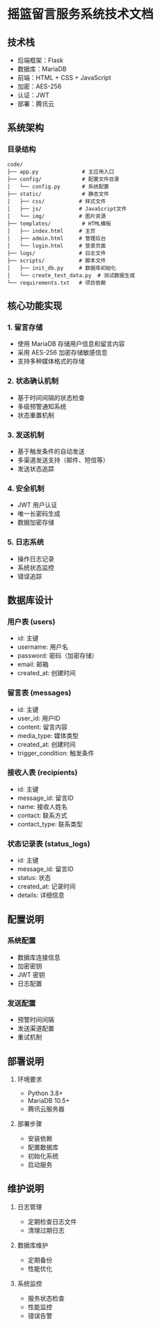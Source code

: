 # 摇篮留言服务系统技术文档

## 技术栈

- 后端框架：Flask
- 数据库：MariaDB
- 前端：HTML + CSS + JavaScript
- 加密：AES-256
- 认证：JWT
- 部署：腾讯云

## 系统架构

### 目录结构

```
code/
├── app.py              # 主应用入口
├── config/             # 配置文件目录
│   └── config.py       # 系统配置
├── static/             # 静态文件
│   ├── css/           # 样式文件
│   ├── js/            # JavaScript文件
│   └── img/           # 图片资源
├── templates/          # HTML模板
│   ├── index.html     # 主页
│   ├── admin.html     # 管理后台
│   └── login.html     # 登录页面
├── logs/              # 日志文件
├── scripts/           # 脚本文件
│   ├── init_db.py     # 数据库初始化
│   └── create_test_data.py  # 测试数据生成
└── requirements.txt   # 项目依赖
```

## 核心功能实现

### 1. 留言存储

- 使用 MariaDB 存储用户信息和留言内容
- 采用 AES-256 加密存储敏感信息
- 支持多种媒体格式的存储

### 2. 状态确认机制

- 基于时间间隔的状态检查
- 多级预警通知系统
- 状态重置机制

### 3. 发送机制

- 基于触发条件的自动发送
- 多渠道发送支持（邮件、短信等）
- 发送状态追踪

### 4. 安全机制

- JWT 用户认证
- 唯一长密码生成
- 数据加密存储

### 5. 日志系统

- 操作日志记录
- 系统状态监控
- 错误追踪

## 数据库设计

### 用户表 (users)

- id: 主键
- username: 用户名
- password: 密码（加密存储）
- email: 邮箱
- created_at: 创建时间

### 留言表 (messages)

- id: 主键
- user_id: 用户ID
- content: 留言内容
- media_type: 媒体类型
- created_at: 创建时间
- trigger_condition: 触发条件

### 接收人表 (recipients)

- id: 主键
- message_id: 留言ID
- name: 接收人姓名
- contact: 联系方式
- contact_type: 联系类型

### 状态记录表 (status_logs)

- id: 主键
- message_id: 留言ID
- status: 状态
- created_at: 记录时间
- details: 详细信息

## 配置说明

### 系统配置

- 数据库连接信息
- 加密密钥
- JWT 密钥
- 日志配置

### 发送配置

- 预警时间间隔
- 发送渠道配置
- 重试机制

## 部署说明

1. 环境要求

   - Python 3.8+
   - MariaDB 10.5+
   - 腾讯云服务器
2. 部署步骤

   - 安装依赖
   - 配置数据库
   - 初始化系统
   - 启动服务

## 维护说明

1. 日志管理

   - 定期检查日志文件
   - 清理过期日志
2. 数据库维护

   - 定期备份
   - 性能优化
3. 系统监控

   - 服务状态检查
   - 性能监控
   - 错误告警
